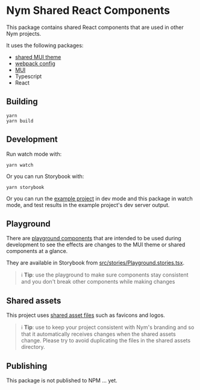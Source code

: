 # Nym Shared React Components

This package contains shared React components that are used in other Nym projects.

It uses the following packages:

- [shared MUI theme](../mui-theme/README.md)
- [webpack config](../webpack/README.md)
- [MUI](https://https://mui.com/)
- Typescript
- React

## Building

```
yarn
yarn build
```

## Development

Run watch mode with:

```
yarn watch
```

Or you can run Storybook with:

```
yarn storybook
```

Or you can run the [example project](../react-webpack-with-theme-example/README.md) in dev mode and this package in watch mode, and test results in the example project's dev server output.

## Playground

There are [playground components](./src/playground/index.tsx) that are intended to be used during development to see the effects are changes to the MUI theme or shared components at a glance.

They are available in Storybook from [src/stories/Playground.stories.tsx](./src/stories/Playground.stories.tsx).

> ℹ️ **Tip**: use the playground to make sure components stay consistent and you don't break other components while making changes

## Shared assets

This project uses [shared asset files](../../assets/README.md) such as favicons and logos.

> ℹ️ **Tip**: use to keep your project consistent with Nym's branding and so that it automatically receives changes when the shared assets change. Please try to avoid duplicating the files in the shared assets directory.

## Publishing

This package is not published to NPM ... yet.
